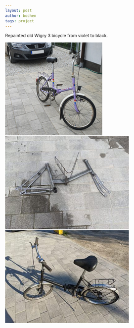 ```yaml
---
layout: post
author: bochen
tags: project
---
```

Repainted old Wigry 3 bicycle from violet to black.

<img src="/assets/images/wigry3/1.jpg" alt="before" height="300"/>
<img src="/assets/images/wigry3/2.jpg" alt="in progress" height="300"/>
<img src="/assets/images/wigry3/3.jpg" alt="after" height="300"/>
